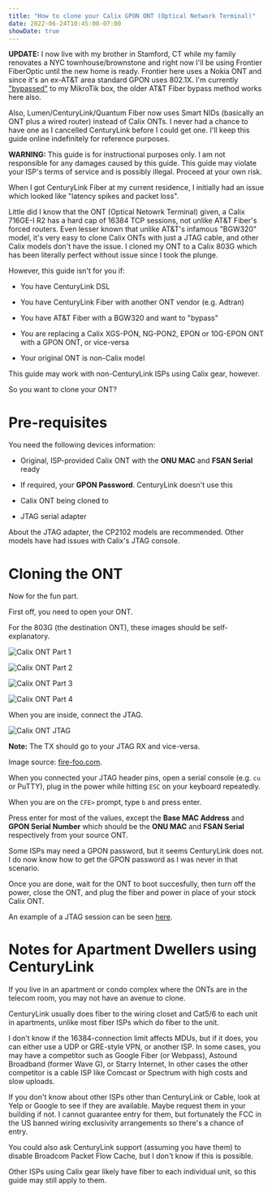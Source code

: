 ```yaml
---
title: "How to clone your Calix GPON ONT (Optical Network Terminal)"
date: 2022-06-24T10:45:00-07:00
showDate: true
---
```


**UPDATE:** I now live with my brother in Stamford, CT while my family
renovates a NYC townhouse/brownstone and right now I'll be using Frontier
FiberOptic until the new home is ready. Frontier here uses a Nokia ONT and
since it's an ex-AT&T area standard GPON uses 802.1X. I'm currently
["bypassed"](https://forum.mikrotik.com/viewtopic.php?t=154954)
to my MikroTik box, the older AT&T Fiber bypass method works here also.

Also, Lumen/CenturyLink/Quantum Fiber now uses Smart NIDs (basically an ONT
plus a wired router) instead of Calix ONTs.
I never had a chance to have one as I cancelled CenturyLink before I could get
one. I'll keep this guide online indefinitely for reference purposes.

**WARNING:** This guide is for instructional purposes only. I am not
responsible for any damages caused by this guide. This guide may violate
your ISP's terms of service and is possibly illegal. Proceed at your own risk.

When I got CenturyLink Fiber at my current residence, I initially had an issue
which looked like "latency spikes and packet loss".

Little did I know that the ONT (Optical Netowrk Terminal) given, a Calix
716GE-I R2 has a hard cap of 16384 TCP sessions, not unlike AT&amp;T Fiber's
forced routers. Even lesser known that unlike AT&amp;T's infamous "BGW320"
model, it's very easy to clone Calix ONTs with just a JTAG cable, and other
Calix models don't have the issue. I cloned my ONT to a Calix 803G which has
been literally perfect without issue since I took the plunge.

However, this guide isn't for you if:

 * You have CenturyLink DSL

 * You have CenturyLink Fiber with another ONT vendor (e.g. Adtran)

 * You have AT&amp;T Fiber with a BGW320 and want to "bypass"
 
 * You are replacing a Calix XGS-PON, NG-PON2, EPON or 10G-EPON ONT with a
   GPON ONT, or vice-versa

 * Your original ONT is non-Calix model

This guide may work with non-CenturyLink ISPs using Calix gear, however.

So you want to clone your ONT?

# Pre-requisites

You need the following devices information:

 * Original, ISP-provided Calix ONT with the **ONU MAC** and **FSAN Serial**
   ready

 * If required, your **GPON Password**. CenturyLink doesn't use this
 
 * Calix ONT being cloned to

 * JTAG serial adapter

About the JTAG adapter, the CP2102 models are recommended. Other models have had
issues with Calix's JTAG console.

# Cloning the ONT

Now for the fun part.

First off, you need to open your ONT.

For the 803G (the destination ONT), these images should be self-explanatory.

![Calix ONT Part 1](/images/IMG_0261.jpeg)

![Calix ONT Part 2](/images/IMG_0264.jpeg)

![Calix ONT Part 3](/images/IMG_0265.jpeg)

![Calix ONT Part 4](/images/IMG_0263.jpeg)

When you are inside, connect the JTAG.

![Calix ONT JTAG](/images/IMG_0266.jpeg)

**Note:** The TX should go to your JTAG RX and vice-versa.

Image source: [fire-foo.com](https://www.fire-foo.com/calix/803g_inst.html).

When you connected your JTAG header pins, open a serial console (e.g. `cu` or
PuTTY), plug in the power while hitting `ESC` on your keyboard repeatedly.

When you are on the `CFE>` prompt, type `b` and press enter.

Press enter for most of the values, except the **Base MAC Address** and
**GPON Serial Number** which should be the **ONU MAC** and **FSAN Serial**
respectively from your source ONT.

Some ISPs may need a GPON password, but it seems CenturyLink does not. I do
now know how to get the GPON password as I was never in that scenario.

Once you are done, wait for the ONT to boot succesfully, then turn off the
power, close the ONT, and plug the fiber and power in place of your stock Calix
ONT.

An example of a JTAG session can be seen [here](/files/calix_jtag.txt).

# Notes for Apartment Dwellers using CenturyLink

If you live in an apartment or condo complex where the ONTs are in the telecom
room, you may not have an avenue to clone.

CenturyLink usually does fiber to the wiring closet and Cat5/6 to each unit
in apartments, unlike most fiber ISPs which do fiber to the unit.

I don't know if the 16384-connection limit affects MDUs, but if it does, you
can either use a UDP or GRE-style VPN, or another ISP. In some cases, you may
have a competitor such as Google Fiber (or Webpass), Astound Broadband (former
Wave G), or Starry Internet, In other cases the other competitor is a cable
ISP like Comcast or Spectrum with high costs and slow uploads.

If you don't know about other ISPs other than CenturyLink or Cable, look at
Yelp or Google to see if they are available. Maybe request them in your
building if not. I cannot guarantee entry for them, but fortunately the FCC
in the US banned wiring exclusivity arrangements so there's a chance of entry.

You could also ask CenturyLink support (assuming you have them) to disable
Broadcom Packet Flow Cache, but I don't know if this is possible.

Other ISPs using Calix gear likely have fiber to each individual unit, so this
guide may still apply to them.
